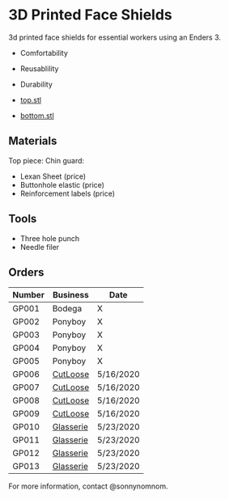 # 3D Printed Face Shields

3d printed face shields for essential workers using an Enders 3.

- Comfortability 
- Reusablility
- Durability

- [top.stl](https://github.com/sonnynomnom/diy-face-shields/blob/master/top.stl)
- [bottom.stl](https://github.com/sonnynomnom/diy-face-shields/blob/master/bottom.stl)

## Materials

Top piece:
Chin guard:

- Lexan Sheet (price)
- Buttonhole elastic (price)
- Reinforcement labels (price)

## Tools

- Three hole punch
- Needle filer

## Orders

| Number | Business | Date |
| --- | --- | --- |
| GP001 | Bodega | X |
| GP002 | Ponyboy | X |
| GP003 | Ponyboy | X |
| GP004 | Ponyboy | X |
| GP005 | Ponyboy | X |
| GP006 | [CutLoose](https://www.instagram.com/cutloosebk/) | 5/16/2020 |
| GP007 | [CutLoose](https://www.instagram.com/cutloosebk/) | 5/16/2020 |
| GP008 | [CutLoose](https://www.instagram.com/cutloosebk/) | 5/16/2020 |
| GP009 | [CutLoose](https://www.instagram.com/cutloosebk/) | 5/16/2020 |
| GP010 | [Glasserie](https://www.instagram.com/glasserienyc/) | 5/23/2020 |
| GP011 | [Glasserie](https://www.instagram.com/glasserienyc/) | 5/23/2020 |
| GP012 | [Glasserie](https://www.instagram.com/glasserienyc/) | 5/23/2020 |
| GP013 | [Glasserie](https://www.instagram.com/glasserienyc/) | 5/23/2020 |

For more information, contact @sonnynomnom.
